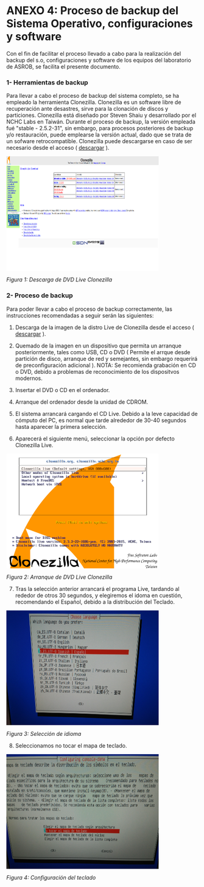# ANEXO 4: Proceso de backup del Sistema Operativo, configuraciones y software

Con el fin de facilitar el proceso llevado a cabo para la realización del backup del s.o, configuraciones y software de los equipos del laboratorio de ASROB, se facilita el presente documento.

### 1- Herramientas de backup

Para llevar a cabo el proceso de backup del sistema completo, se ha empleado la herramienta Clonezilla. Clonezilla es un software libre de recuperación ante desastres, sirve para la clonación de discos y particiones. Clonezilla está diseñado por Steven Shaiu y desarrollado por el NCHC Labs en Taiwán.
Durante el proceso de backup, la versión empleada fué "stable - 2.5.2-31", sin embargo, para procesos posteriores de backup y/o restauración, puede emplearse la versión actual, dado que se trata de un sofware retrocompatible.
Clonezilla puede descargarse en caso de ser necesario desde el acceso ( [descargar](http://clonezilla.org/downloads.php) ). 

<img src="Clonezilla.png" alt="lub1" height="300" width="400" align="middle">

*Figura 1: Descarga de DVD Live Clonezilla*

### 2- Proceso de backup

Para poder llevar a cabo el proceso de backup correctamente, las instrucciones recomendadas a seguir serán las siguientes:

1. Descarga de la imagen de la distro Live de Clonezilla desde el acceso ( [descargar](http://clonezilla.org/downloads.php) ). 
2. Quemado de la imagen en un dispositivo que permita un arranque posteriormente, tales como USB, CD o DVD ( Permite el arrque desde partición de disco, arranque de red y semejantes, sin embargo requerirá de preconfiguración adicional ).
NOTA:
Se recomienda grabación en CD o DVD, debido a problemas de reconocimiento de los dispositvos modernos.

3. Insertar el DVD o CD en el ordenador.
4. Arranque del ordenador desde la unidad de CDROM.
5. El sistema arrancará cargando el CD Live. Debido a la leve capacidad de cómputo del PC, es normal que tarde alrededor de 30-40 segundos hasta aparecer la primera selección.
6. Aparecerá el siguiente menú, seleccionar la opción por defecto Clonezilla Live.

<img src="Arranque_clonezilla.png" alt="lub1" height="300" width="400" align="middle">

*Figura 2: Arranque de DVD Live Clonezilla*

7. Tras la selección anterior arrancará el programa Live, tardando al rededor de otros 30 segundos, y elegiremos el idoma en cuestión, recomendando el Español, debido a la distribución del Teclado.

<img src="Proceso_de_backup_01.jpg" alt="lub1" height="300" width="400" align="middle">

*Figura 3: Selección de idioma*

8. Seleccionamos no tocar el mapa de teclado.

<img src="Proceso_de_backup_02.jpg" alt="lub1" height="300" width="400" align="middle">

*Figura 4: Configuración del teclado*


